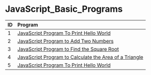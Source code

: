 # JavaScript_Basic_Programs
| ID |   Program     |
| :-------- | :------- | 
| 1      | [JavaScript Program To Print Hello World](https://github.com/Avinash-web3/JavaScript_Basic_Programs/blob/main/Programs/HelloWorld.js) |  
| 2     | [JavaScript Program to Add Two Numbers](https://github.com/Avinash-web3/JavaScript_Basic_Programs/blob/main/Programs/addation.py) |
| 3      | [JavaScript Program to Find the Square Root](https://github.com/Avinash-web3/JavaScript_Basic_Programs/blob/main/Programs/squareroot.js) |
| 4      | [JavaScript Program to Calculate the Area of a Triangle](https://github.com/Avinash-web3/JavaScript_Basic_Programs/blob/main/Programs/areaoftraingle.js) |
| 5      | [JavaScript Program To Print Hello World](https://github.com/Avinash-web3/JavaScript_Star_Pattern_Program/blob/main/Pattern-1.js) |
